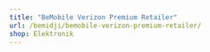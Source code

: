 ```yaml
---
title: "BeMobile Verizon Premium Retailer"
url: /bemidji/bemobile-verizon-premium-retailer/
shop: Elektronik
---
```

